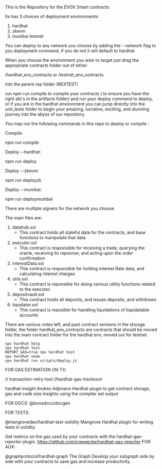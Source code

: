 This is the Repository for the EVOX Smart contracts:

Its has 3 choices of deployment environments:

1. hardhat 
2. zkevm
3. mumbai testnet

You can deploy to any network you choose by adding the --network flag to you deployment command, 
if you do not it will default to hardhat.

When you choose the environment you wish to target just drag the appropriate contracts folder out of either

/hardhat_env_contracts
or
/testnet_env_contracts

into the parent rep folder (REXTEST)

run npm run compile to compile your contracts ( to ensure you have the right abi's in the artifacts folder)
and run your deploy command to deploy, or if you are in the hardhat environment you can jump directly into the unit_tests folder
to begin your amazing, lucrative, exciting, and stunning journey into the abyss of our repoistory. 


You may run the following commands in this repo to deploy or compile : 

Compile:

npm run compile

Deploy --hardhat:

npm run deploy 

Deploy --zkevm:

npm run deployzk

Deploy --mumbai: 

npm run deploymumbai

There are multiple signers for the network you choose. 



The main files are:

1. datahub.sol
    - This contract holds all stateful data for the contracts, and base functions to manipulate that data
2. executor.sol
    - This contract is responsible for receiving a trade, querying the oracle, receiving its repsonse, and acting upon the order        confirmation
3. interestData.sol
    - This contract is responsible for holding interest Rate data, and calculating interest charges
4. utils.sol
    - This contract is reponsible for doing various utility functions related to the executor.
5. depositvault.sol
    - This contract holds all deposits, and issues deposits, and withdraws 
6. liquidator.sol
    - This contract is reposible for handling liquidations of liquidatable accounts



There are various notes left, and past contract versions in the storage folder, the folder hardhat_env_contracts are contracts that should 
be moved into the main contract folder for the hardhat env, moved out for testnet.


```shell
npx hardhat help
npx hardhat test
REPORT_GAS=true npx hardhat test
npx hardhat node
npx hardhat run scripts/deploy.js
```

FOR GAS ESTIMATION ON TX:

// transaction-retry-tool
//hardhat-gas-trackooor

hardhat-insight
Andres Adjimann
Hardhat plugin to get contract storage, gas and code size insights using the compiler ast output


FOR DOCS:
@bonadocs/docgen


FOR TESTS:

@mangrovedao/hardhat-test-solidity
Mangrove
Hardhat plugin for writing tests in solidity

Get metrics on the gas used by your contracts with the hardhat-gas-reporter plugin. https://github.com/cgewecke/hardhat-gas-reporter
FOR AUX:

@graphprotocol/hardhat-graph
The Graph
Develop your subgraph side by side with your contracts to save gas and increase productivity.